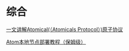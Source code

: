 # 综合

[一文讲解Atomical(（Atomicals Protocol）)原子协议](https://followin.io/zh-Hans/feed/6842628/ZnJvbT13ZWJzaGFyZSZpYz1kYXl1JnN1PTQwNzU2NjY5MDgmdGltZXpvbmU9OCZ0cz0xNzAxNjU3NTE5NjE5)

[Atom本地节点部署教程（保姆级）](https://x.com/wanghebbf/status/1729930519591448962?s=20)
